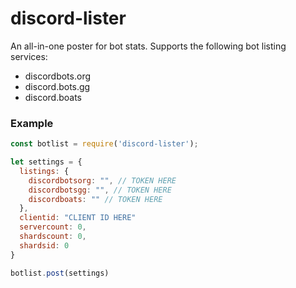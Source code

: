 # discord-lister
An all-in-one poster for bot stats. Supports the following bot listing services:
- discordbots.org
- discord.bots.gg
- discord.boats

### Example
``` js
const botlist = require('discord-lister');

let settings = {
  listings: {
    discordbotsorg: "", // TOKEN HERE
    discordbotsgg: "", // TOKEN HERE
    discordboats: "" // TOKEN HERE
  },
  clientid: "CLIENT ID HERE"
  servercount: 0,
  shardscount: 0,
  shardsid: 0
}

botlist.post(settings)
```

